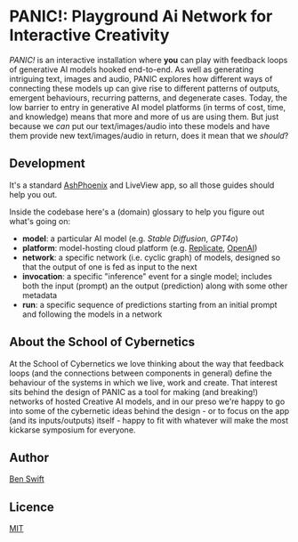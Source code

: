 # PANIC!: **P**layground **A**i **N**etwork for **I**nteractive **C**reativity

_PANIC!_ is an interactive installation where **you** can play with feedback
loops of generative AI models hooked end-to-end. As well as generating
intriguing text, images and audio, PANIC explores how different ways of
connecting these models up can give rise to different patterns of outputs,
emergent behaviours, recurring patterns, and degenerate cases. Today, the low
barrier to entry in generative AI model platforms (in terms of cost, time, and
knowledge) means that more and more of us are using them. But just because we
_can_ put our text/images/audio into these models and have them provide new
text/images/audio in return, does it mean that we _should_?

## Development

It's a standard [AshPhoenix](https://hexdocs.pm/ash_phoenix/) and LiveView app,
so all those guides should help you out.

Inside the codebase here's a (domain) glossary to help you figure out what's
going on:

- **model**: a particular AI model (e.g. _Stable Diffusion_, _GPT4o_)
- **platform**: model-hosting cloud platform (e.g.
  [Replicate](https://replicate.com), [OpenAI](https://openai.com))
- **network**: a specific network (i.e. cyclic graph) of models, designed so
  that the output of one is fed as input to the next
- **invocation**: a specific "inference" event for a single model; includes both
  the input (prompt) an the output (prediction) along with some other metadata
- **run**: a specific sequence of predictions starting from an initial prompt
  and following the models in a network

## About the School of Cybernetics

At the School of Cybernetics we love thinking about the way that feedback loops
(and the connections between components in general) define the behaviour of the
systems in which we live, work and create. That interest sits behind the design
of PANIC as a tool for making (and breaking!) networks of hosted Creative AI
models, and in our preso we're happy to go into some of the cybernetic ideas
behind the design - or to focus on the app (and its inputs/outputs) itself -
happy to fit with whatever will make the most kickarse symposium for everyone.

## Author

[Ben Swift](https://github.com/benswift)

## Licence

[MIT](https://opensource.org/licenses/MIT)
